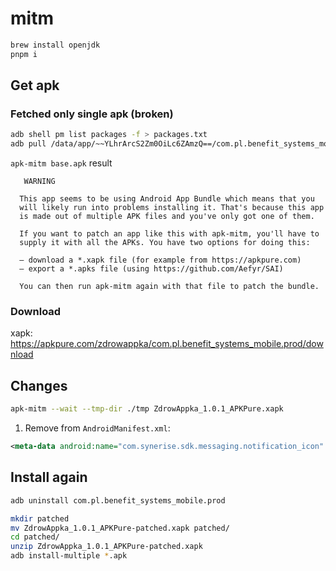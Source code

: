 # mitm

```bash
brew install openjdk
pnpm i
```

## Get apk

### Fetched only single apk (broken)

```bash
adb shell pm list packages -f > packages.txt
adb pull /data/app/~~YLhrArcS2Zm0OiLc6ZAmzQ==/com.pl.benefit_systems_mobile.prod-A926VDhugGzPF1nLwk9_AA==/base.apk
```

`apk-mitm base.apk` result

```
   WARNING 

  This app seems to be using Android App Bundle which means that you
  will likely run into problems installing it. That's because this app
  is made out of multiple APK files and you've only got one of them.

  If you want to patch an app like this with apk-mitm, you'll have to
  supply it with all the APKs. You have two options for doing this:

  – download a *.xapk file (for example from https://apkpure.com​)
  – export a *.apks file (using https://github.com/Aefyr/SAI​)

  You can then run apk-mitm again with that file to patch the bundle.
```

### Download

xapk: https://apkpure.com/zdrowappka/com.pl.benefit_systems_mobile.prod/download

## Changes

```bash
apk-mitm --wait --tmp-dir ./tmp ZdrowAppka_1.0.1_APKPure.xapk
```

1. Remove from `AndroidManifest.xml`:

```xml
<meta-data android:name="com.synerise.sdk.messaging.notification_icon" android:resource="@null"/>
```

## Install again

```bash
adb uninstall com.pl.benefit_systems_mobile.prod

mkdir patched
mv ZdrowAppka_1.0.1_APKPure-patched.xapk patched/
cd patched/
unzip ZdrowAppka_1.0.1_APKPure-patched.xapk
adb install-multiple *.apk
```
